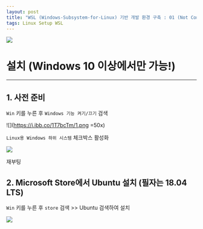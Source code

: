 ```yaml
---
layout: post
title: "WSL (Windows-Subsystem-for-Linux) 기반 개발 환경 구축 : 01 (Not Completed)"
tags: Linux Setup WSL
---
```


![](https://cdn.pixabay.com/photo/2019/06/08/05/48/linux-4259595_1280.jpg)

# 설치 (Windows 10 이상에서만 가능!)
---

## 1. 사전 준비

`Win` 키를 누른 후 `Windows 기능 켜기/끄기` 검색

![](https://i.ibb.co/1T7bcTm/1.png =50x)


`Linux용 Windows 하위 시스템` 체크박스 활성화

![](https://i.ibb.co/WySG62W/2.png)


재부팅


## 2. Microsoft Store에서 Ubuntu 설치 (필자는 18.04 LTS)

`Win` 키를 누른 후 `store` 검색 >> Ubuntu 검색하여 설치

![](https://i.ibb.co/ZS8grC5/3.png)


